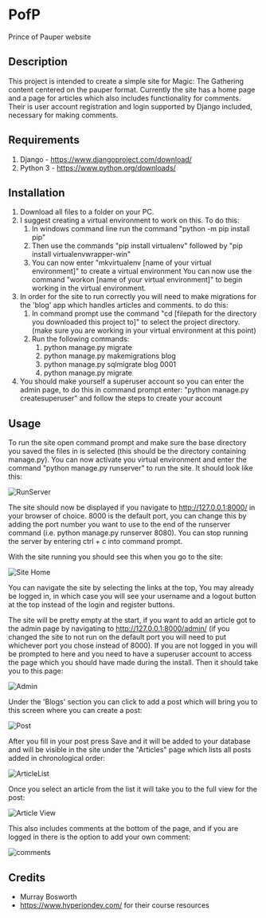 # PofP
Prince of Pauper website

## Description
This project is intended to create a simple site for Magic: The Gathering content centered on the pauper format.
Currently the site has a home page and a page for articles which also includes functionality for comments.
Their is user account registration and login supported by Django included, necessary for making comments.

## Requirements
1. Django - https://www.djangoproject.com/download/
2. Python 3 - https://www.python.org/downloads/

## Installation
1. Download all files to a folder on your PC.
2. I suggest creating a virtual environment to work on this. To do this:
   1. In windows command line run the command "python -m pip install pip"
   2. Then use the commands "pip install virtualenv" followed by "pip install virtualenvwrapper-win"
   3. You can now enter "mkvirtualenv [name of your virtual environment]" to create a virtual environment
     You can now use the command "workon [name of your virtual environment]" to begin working in the virtual environment.
3. In order for the site to run correctly you will need to make migrations for the 'blog' app which handles articles and comments.
  to do this:
   1. In command prompt use the command "cd [filepath for the directory you downloaded this project to]" to select the project directory.
      (make sure you are working in your virtual environment at this point)
   2. Run the following commands:
      1. python manage.py migrate
      2. python manage.py makemigrations blog
      3. python manage.py sqlmigrate blog 0001
      4. python manage.py migrate
4. You should make yourself a superuser account so you can enter the admin page, to do this in command prompt enter:
   "python manage.py createsuperuser" and follow the steps to create your account

## Usage
To run the site open command prompt and make sure the base directory you saved the files in is selected (this should be the directory containing manage.py).
You can now activate you virtual environment and enter the command "python manage.py runserver" to run the site. It should look like this:

![RunServer](https://user-images.githubusercontent.com/15369629/219766991-2a961fbf-a877-4b12-845e-bf5931999251.PNG)

The site should now be displayed if you navigate to http://127.0.0.1:8000/ in your browser of choice. 8000 is the default port, you can change this by
adding the port number you want to use to the end of the runserver command (i.e. python manage.py runserver 8080). You can stop running the server by entering ctrl + c into command prompt.

With the site running you should see this when you go to the site:

![Site Home](https://user-images.githubusercontent.com/15369629/219767815-de70a114-1839-42de-8b51-93a02c971e42.PNG)

You can navigate the site by selecting the links at the top, You may already be logged in, in which case you will see your username and a logout button at the top instead of the login and register buttons.

The site will be pretty empty at the start, if you want to add an article got to the admin page by navigating to http://127.0.0.1:8000/admin/ (if you changed the site to not run on the default port you will need to put whichever port you chose instead of 8000). If you are not logged in you will be prompted to here and you need to have a superuser account to access the page which you should have made during the install. Then it should take you to this page:

![Admin](https://user-images.githubusercontent.com/15369629/219769379-e8f5a949-2ed4-4225-bca5-e76618e2a5df.PNG)

Under the 'Blogs' section you can click to add a post which will bring you to this screen where you can create a post:

![Post](https://user-images.githubusercontent.com/15369629/219772139-c21397e8-180e-48f1-9209-04f069c84289.PNG)

After you fill in your post press Save and it will be added to your database and will be visible in the site under the "Articles" page which lists all posts added in chronological order:

![ArticleList](https://user-images.githubusercontent.com/15369629/219781428-c3244d36-2375-45d1-8536-2cc441a49ea6.PNG)

Once you select an article from the list it will take you to the full view for the post:

![Article View](https://user-images.githubusercontent.com/15369629/219781639-dac5417f-f9af-4ed2-a495-ad4f87ef5bdf.PNG)

This also includes comments at the bottom of the page, and if you are logged in there is the option to add your own comment:

![comments](https://user-images.githubusercontent.com/15369629/219781905-fae09296-75bc-4577-b27a-38d845f0602d.PNG)


## Credits
- Murray Bosworth
- https://www.hyperiondev.com/ for their course resources
